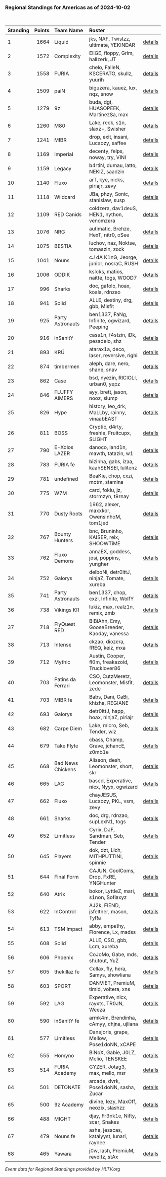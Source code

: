 ### Regional Standings for Americas as of 2024-10-02<br />
<br />

| Standing | Points | Team Name         | Roster                                         |                                                                                                 |
| :- | -: | :- | :- | :- |
| 1        |   1664 | Liquid            | jks, NAF, Twistzz, ultimate, YEKINDAR          | [details](details/2024_10_02/0007--liquid--jks-naf-twistzz-ultimate-yekindar.md)                |
| 2        |   1572 | Complexity        | EliGE, floppy, Grim, hallzerk, JT              | [details](details/2024_10_02/0010--complexity--elige-floppy-grim-hallzerk-jt.md)                |
| 3        |   1558 | FURIA             | chelo, FalleN, KSCERATO, skullz, yuurih        | [details](details/2024_10_02/0011--furia--chelo-fallen-kscerato-skullz-yuurih.md)               |
| 4        |   1509 | paiN              | biguzera, kauez, lux, nqz, snow                | [details](details/2024_10_02/0012--pain--biguzera-kauez-lux-nqz-snow.md)                        |
| 5        |   1279 | 9z                | buda, dgt, HUASOPEEK, MartinezSa, max          | [details](details/2024_10_02/0020--9z--buda-dgt-huasopeek-martinezsa-max.md)                    |
| 6        |   1260 | M80               | Lake, reck, s1n, slaxz-, Swisher               | [details](details/2024_10_02/0021--m80--lake-reck-s1n-slaxz--swisher.md)                        |
| 7        |   1241 | MIBR              | drop, exit, insani, Lucaozy, saffee            | [details](details/2024_10_02/0023--mibr--drop-exit-insani-lucaozy-saffee.md)                    |
| 8        |   1169 | Imperial          | decenty, felps, noway, try, VINI               | [details](details/2024_10_02/0027--imperial--decenty-felps-noway-try-vini.md)                   |
| 9        |   1159 | Legacy            | b4rtiN, dumau, latto, NEKIZ, saadzin           | [details](details/2024_10_02/0028--legacy--b4rtin-dumau-latto-nekiz-saadzin.md)                 |
| 10       |   1140 | Fluxo             | arT, kye, nicks, piriajr, zevy                 | [details](details/2024_10_02/0031--fluxo--art-kye-nicks-piriajr-zevy.md)                        |
| 11       |   1118 | Wildcard          | JBa, phzy, Sonic, stanislaw, susp              | [details](details/2024_10_02/0033--wildcard--jba-phzy-sonic-stanislaw-susp.md)                  |
| 12       |   1109 | RED Canids        | coldzera, dav1deuS, HEN1, nython, venomzera    | [details](details/2024_10_02/0034--red_canids--coldzera-dav1deus-hen1-nython-venomzera.md)      |
| 13       |   1076 | NRG               | autimatic, Brehze, HexT, nitr0, oSee           | [details](details/2024_10_02/0038--nrg--autimatic-brehze-hext-nitr0-osee.md)                    |
| 14       |   1075 | BESTIA            | luchov, naz, Noktse, tomaszin, zock            | [details](details/2024_10_02/0039--bestia--luchov-naz-noktse-tomaszin-zock.md)                  |
| 15       |   1041 | Nouns             | cJ dA K1nG, Jeorge, junior, nosraC, RUSH       | [details](details/2024_10_02/0043--nouns--cj_da_k1ng-jeorge-junior-nosrac-rush.md)              |
| 16       |   1006 | ODDIK             | ksloks, matios, naitte, togs, WOOD7            | [details](details/2024_10_02/0051--oddik--ksloks-matios-naitte-togs-wood7.md)                   |
| 17       |    996 | Sharks            | doc, gafolo, hoax, koala, rdnzao               | [details](details/2024_10_02/0053--sharks--doc-gafolo-hoax-koala-rdnzao.md)                     |
| 18       |    941 | Solid             | ALLE, destiny, drg, gbb, Misfit                | [details](details/2024_10_02/0068--solid--alle-destiny-drg-gbb-misfit.md)                       |
| 19       |    925 | Party Astronauts  | ben1337, FaNg, Infinite, ogwizard, Peeping     | [details](details/2024_10_02/0071--party_astronauts--ben1337-fang-infinite-ogwizard-peeping.md) |
| 20       |    916 | inSanitY          | cass1n, f4stzin, iDk, pesadelo, shz            | [details](details/2024_10_02/0072--insanity--cass1n-f4stzin-idk-pesadelo-shz.md)                |
| 21       |    893 | KRÜ               | atarax1a, deco, laser, reversive, righi        | [details](details/2024_10_02/0079--kr_--atarax1a-deco-laser-reversive-righi.md)                 |
| 22       |    874 | timbermen         | aleph, dare, nero, shane, snav                 | [details](details/2024_10_02/0089--timbermen--aleph-dare-nero-shane-snav.md)                    |
| 23       |    862 | Case              | bsd, nyezin, RICIOLI, urban0, yepz             | [details](details/2024_10_02/0093--case--bsd-nyezin-ricioli-urban0-yepz.md)                     |
| 24       |    846 | FLUFFY AIMERS     | ayy, brett, jason, nooz, slump                 | [details](details/2024_10_02/0098--fluffy_aimers--ayy-brett-jason-nooz-slump.md)                |
| 25       |    826 | Hype              | history, leo_drk, MaLLby, rainny, vinaabEAST   | [details](details/2024_10_02/0102--hype--history-leo_drk-mallby-rainny-vinaabeast.md)           |
| 26       |    811 | BOSS              | Cryptic, d4rty, freshie, Fruitcupx, SLIGHT     | [details](details/2024_10_02/0109--boss--cryptic-d4rty-freshie-fruitcupx-slight.md)             |
| 27       |    790 | E-Xolos LAZER     | danoco, land1n, mawth, tatazin, w1             | [details](details/2024_10_02/0111--e-xolos_lazer--danoco-land1n-mawth-tatazin-w1.md)            |
| 28       |    783 | FURIA fe          | bizinha, gabs, izaa, kaahSENSEI, lulitenz      | [details](details/2024_10_02/0116--furia_fe--bizinha-gabs-izaa-kaahsensei-lulitenz.md)          |
| 29       |    781 | undefined         | BeaKie, chop, cxzi, motm, stamina              | [details](details/2024_10_02/0117--undefined--beakie-chop-cxzi-motm-stamina.md)                 |
| 30       |    775 | W7M               | card, fokiu, jz, stormzyn, t9rnay              | [details](details/2024_10_02/0119--w7m--card-fokiu-jz-stormzyn-t9rnay.md)                       |
| 31       |    770 | Dusty Roots       | 1962, alexer, maxxkor, OwensinhoM, tom1jed     | [details](details/2024_10_02/0122--dusty_roots--1962-alexer-maxxkor-owensinhom-tom1jed.md)      |
| 32       |    767 | Bounty Hunters    | bnc, Bruninho, KAISER, reix, SHOOWTiME         | [details](details/2024_10_02/0123--bounty_hunters--bnc-bruninho-kaiser-reix-shoowtime.md)       |
| 33       |    762 | Fluxo Demons      | annaEX, goddess, josi, poppins, yungher        | [details](details/2024_10_02/0125--fluxo_demons--annaex-goddess-josi-poppins-yungher.md)        |
| 34       |    752 | Galorys           | delboNi, detr0ittJ, ninjaZ, Tomate, xureba     | [details](details/2024_10_02/0129--galorys--delboni-detr0ittj-ninjaz-tomate-xureba.md)          |
| 35       |    741 | Party Astronauts  | ben1337, chop, cxzi, Infinite, WolfY           | [details](details/2024_10_02/0132--party_astronauts--ben1337-chop-cxzi-infinite-wolfy.md)       |
| 36       |    738 | Vikings KR        | lukiz, max, realz1n, remix, zmb                | [details](details/2024_10_02/0135--vikings_kr--lukiz-max-realz1n-remix-zmb.md)                  |
| 37       |    718 | FlyQuest RED      | BiBiAhn, Emy, GooseBreeder, Kaoday, vanessa    | [details](details/2024_10_02/0139--flyquest_red--bibiahn-emy-goosebreeder-kaoday-vanessa.md)    |
| 38       |    713 | Intense           | ckzao, diozera, fREQ, keiz, mxa                | [details](details/2024_10_02/0144--intense--ckzao-diozera-freq-keiz-mxa.md)                     |
| 39       |    712 | Mythic            | Austin, Cooper, fl0m, freakazoid, Trucklover86 | [details](details/2024_10_02/0145--mythic--austin-cooper-fl0m-freakazoid-trucklover86.md)       |
| 40       |    703 | Patins da Ferrari | CSO, CutzMeretz, Leomonster, Misfit, zede      | [details](details/2024_10_02/0148--patins_da_ferrari--cso-cutzmeretz-leomonster-misfit-zede.md) |
| 41       |    703 | MIBR fe           | Babs, Dani, GaBi, khizha, REGIANE              | [details](details/2024_10_02/0149--mibr_fe--babs-dani-gabi-khizha-regiane.md)                   |
| 42       |    693 | Galorys           | detr0ittJ, happ, hoax, ninjaZ, piriajr         | [details](details/2024_10_02/0153--galorys--detr0ittj-happ-hoax-ninjaz-piriajr.md)              |
| 43       |    682 | Carpe Diem        | Lake, micro, Seb, Tender, wiz                  | [details](details/2024_10_02/0156--carpe_diem--lake-micro-seb-tender-wiz.md)                    |
| 44       |    679 | Take Flyte        | cbass, Champ, Grave, jchancE, z0mb1e           | [details](details/2024_10_02/0158--take_flyte--cbass-champ-grave-jchance-z0mb1e.md)             |
| 45       |    668 | Bad News Chickens | Alisson, desh, Leomonster, short, skr          | [details](details/2024_10_02/0161--bad_news_chickens--alisson-desh-leomonster-short-skr.md)     |
| 46       |    665 | LAG               | based, Experative, nicx, Nyyx, ogwizard        | [details](details/2024_10_02/0164--lag--based-experative-nicx-nyyx-ogwizard.md)                 |
| 47       |    662 | Fluxo             | chayJESUS, Lucaozy, PKL, vsm, zevy             | [details](details/2024_10_02/0165--fluxo--chayjesus-lucaozy-pkl-vsm-zevy.md)                    |
| 48       |    661 | Sharks            | doc, drg, rdnzao, supLexN1, togs               | [details](details/2024_10_02/0166--sharks--doc-drg-rdnzao-suplexn1-togs.md)                     |
| 49       |    652 | Limitless         | Cyrix, DJF, Sandman, Seb, Tender               | [details](details/2024_10_02/0168--limitless--cyrix-djf-sandman-seb-tender.md)                  |
| 50       |    645 | Players           | dok, dzt, Lich, MITHPUTTINI, spinnie           | [details](details/2024_10_02/0173--players--dok-dzt-lich-mithputtini-spinnie.md)                |
| 51       |    644 | Final Form        | CAJUN, CoolComs, Drop, FxRE, YNGHunter         | [details](details/2024_10_02/0174--final_form--cajun-coolcoms-drop-fxre-ynghunter.md)           |
| 52       |    640 | Atrix             | bokor, LyttleZ, mari, s1non, Sofiaxyz          | [details](details/2024_10_02/0176--atrix--bokor-lyttlez-mari-s1non-sofiaxyz.md)                 |
| 53       |    622 | InControl         | AJ2k, FIEND, jsfeltner, mason, TyRa            | [details](details/2024_10_02/0187--incontrol--aj2k-fiend-jsfeltner-mason-tyra.md)               |
| 54       |    613 | TSM Impact        | abby, empathy, Florence, Lx, madss             | [details](details/2024_10_02/0190--tsm_impact--abby-empathy-florence-lx-madss.md)               |
| 55       |    608 | Solid             | ALLE, CSO, gbb, Lcm, xureba                    | [details](details/2024_10_02/0194--solid--alle-cso-gbb-lcm-xureba.md)                           |
| 56       |    606 | Phoenix           | CoJoMo, Gabe, mds, shutout, YuZ                | [details](details/2024_10_02/0197--phoenix--cojomo-gabe-mds-shutout-yuz.md)                     |
| 57       |    605 | thekillaz fe      | Cellax, fly, hera, Samys, showliana            | [details](details/2024_10_02/0198--thekillaz_fe--cellax-fly-hera-samys-showliana.md)            |
| 58       |    603 | SPORT             | DANVIET, PremiuM, timid, voltera, xns          | [details](details/2024_10_02/0199--sport--danviet-premium-timid-voltera-xns.md)                 |
| 59       |    592 | LAG               | Experative, nicx, rayxts, TR0JN, Weeza         | [details](details/2024_10_02/0202--lag--experative-nicx-rayxts-tr0jn-weeza.md)                  |
| 60       |    590 | inSanitY fe       | armk4m, Brendinha, cAmyy, chjna, ujliana       | [details](details/2024_10_02/0203--insanity_fe--armk4m-brendinha-camyy-chjna-ujliana.md)        |
| 61       |    577 | Limitless         | Danejoris, grape, Mellow, Pose1doNN, xCAPE     | [details](details/2024_10_02/0208--limitless--danejoris-grape-mellow-pose1donn-xcape.md)        |
| 62       |    555 | Homyno            | BiNoX, Gabie, J0LZ, Melio, TENSKEE             | [details](details/2024_10_02/0213--homyno--binox-gabie-j0lz-melio-tenskee.md)                   |
| 63       |    514 | FURIA Academy     | GYZER, Jotag3, max, mello, msr                 | [details](details/2024_10_02/0219--furia_academy--gyzer-jotag3-max-mello-msr.md)                |
| 64       |    501 | DETONATE          | arcade, dvrk, Pose1doNN, sasha, Zucar          | [details](details/2024_10_02/0220--detonate--arcade-dvrk-pose1donn-sasha-zucar.md)              |
| 65       |    500 | 9z Academy        | divine, lezy, MaxOff, neozix, slashzz          | [details](details/2024_10_02/0221--9z_academy--divine-lezy-maxoff-neozix-slashzz.md)            |
| 66       |    488 | MIGHT             | djay, Fr3nk1e, Nifty, scar, Snakes             | [details](details/2024_10_02/0223--might--djay-fr3nk1e-nifty-scar-snakes.md)                    |
| 67       |    479 | Nouns fe          | ashe, jesscas, katalyyst, lunari, raynee       | [details](details/2024_10_02/0224--nouns_fe--ashe-jesscas-katalyyst-lunari-raynee.md)           |
| 68       |    465 | Yawara            | j0w, lash, PremiuM, revoltz, stAx              | [details](details/2024_10_02/0226--yawara--j0w-lash-premium-revoltz-stax.md)                    |


_Event data for Regional Standings provided by HLTV.org_<br />
